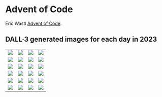 # Advent of Code
Eric Wastl [Advent of Code](adventofcode.com).

## DALL·3 generated images for each day in 2023

<table>
  <tr>
    <td><img src="img/day1.png" /></td>
    <td><img src="img/day2.png" /></td>
    <td><img src="img/day3.png" /></td>
    <td><img src="img/day4.png" /></td>
  </tr>
  <tr>
    <td><img src="img/day5.png" /></td>
    <td><img src="img/day6.png" /></td>    
    <td><img src="img/dayNone.png" /></td>
    <td><img src="img/dayNone.png" /></td>
  </tr>
  <tr>
    <td><img src="img/dayNone.png" /></td>
    <td><img src="img/dayNone.png" /></td>    
    <td><img src="img/dayNone.png" /></td>
    <td><img src="img/dayNone.png" /></td>
  </tr>
  <tr>
    <td><img src="img/dayNone.png" /></td>
    <td><img src="img/dayNone.png" /></td>    
    <td><img src="img/dayNone.png" /></td>
    <td><img src="img/dayNone.png" /></td>
  </tr>
  <tr>
    <td><img src="img/dayNone.png" /></td>
    <td><img src="img/dayNone.png" /></td>    
    <td><img src="img/dayNone.png" /></td>
    <td><img src="img/dayNone.png" /></td>
  </tr>
  <tr>
    <td><img src="img/dayNone.png" /></td>
    <td><img src="img/dayNone.png" /></td>    
    <td><img src="img/dayNone.png" /></td>
    <td><img src="img/dayNone.png" /></td>
  </tr>
</table>
